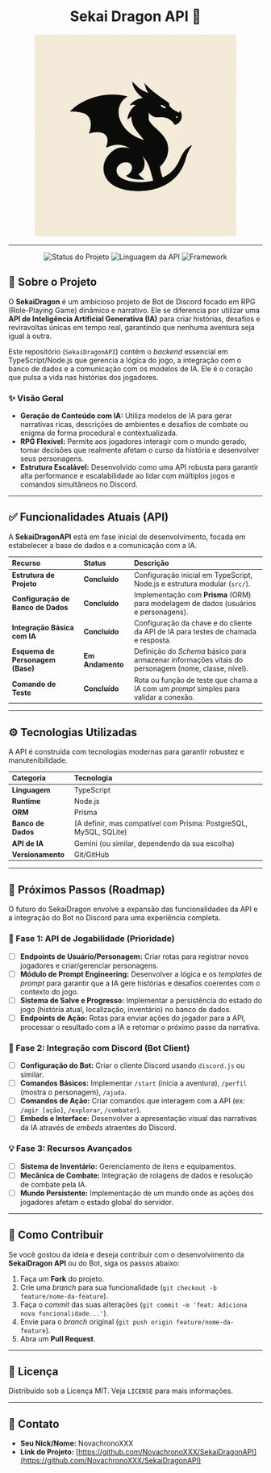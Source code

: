 <div align="center">
  <h1>Sekai Dragon API 🐉</h1>
  <img src="assets/imgs/sekaiDragonAPI-icon.png" width="400" height="400" alt="Logo do Sekai Dragon API">
</div>

***

<p align="center"\>
<img src="https://img.shields.io/badge/Status-Em%20Andamento-yellow" alt="Status do Projeto"\>
<img src="https://img.shields.io/badge/Linguagem%20API-TypeScript-blue" alt="Linguagem da API"\>
<img src="https://img.shields.io/badge/Framework-Node.js-green" alt="Framework"\>
</p\>

## 📜 Sobre o Projeto

O **SekaiDragon** é um ambicioso projeto de Bot de Discord focado em RPG (Role-Playing Game) dinâmico e narrativo. Ele se diferencia por utilizar uma **API de Inteligência Artificial Generativa (IA)** para criar histórias, desafios e reviravoltas únicas em tempo real, garantindo que nenhuma aventura seja igual à outra.

Este repositório (`SekaiDragonAPI`) contém o *backend* essencial em TypeScript/Node.js que gerencia a lógica do jogo, a integração com o banco de dados e a comunicação com os modelos de IA. Ele é o coração que pulsa a vida nas histórias dos jogadores.

### ✨ Visão Geral

  - **Geração de Conteúdo com IA:** Utiliza modelos de IA para gerar narrativas ricas, descrições de ambientes e desafios de combate ou enigma de forma procedural e contextualizada.
  - **RPG Flexível:** Permite aos jogadores interagir com o mundo gerado, tomar decisões que realmente afetam o curso da história e desenvolver seus personagens.
  - **Estrutura Escalável:** Desenvolvido como uma API robusta para garantir alta performance e escalabilidade ao lidar com múltiplos jogos e comandos simultâneos no Discord.

-----

## ✅ Funcionalidades Atuais (API)

A **SekaiDragonAPI** está em fase inicial de desenvolvimento, focada em estabelecer a base de dados e a comunicação com a IA.

| Recurso | Status | Descrição |
| :--- | :--- | :--- |
| **Estrutura de Projeto** | **Concluído** | Configuração inicial em TypeScript, Node.js e estrutura modular (`src/`). |
| **Configuração de Banco de Dados** | **Concluído** | Implementação com **Prisma** (ORM) para modelagem de dados (usuários e personagens). |
| **Integração Básica com IA** | **Concluído** | Configuração da chave e do cliente da API de IA para testes de chamada e resposta. |
| **Esquema de Personagem (Base)** | **Em Andamento** | Definição do *Schema* básico para armazenar informações vitais do personagem (nome, classe, nível). |
| **Comando de Teste** | **Concluído** | Rota ou função de teste que chama a IA com um *prompt* simples para validar a conexão. |

-----

## ⚙️ Tecnologias Utilizadas

A API é construída com tecnologias modernas para garantir robustez e manutenibilidade.

| Categoria | Tecnologia |
| :--- | :--- |
| **Linguagem** | TypeScript |
| **Runtime** | Node.js |
| **ORM** | Prisma |
| **Banco de Dados** | (A definir, mas compatível com Prisma: PostgreSQL, MySQL, SQLite) |
| **API de IA** | Gemini (ou similar, dependendo da sua escolha) |
| **Versionamento** | Git/GitHub |

-----

## 🚀 Próximos Passos (Roadmap)

O futuro do SekaiDragon envolve a expansão das funcionalidades da API e a integração do Bot no Discord para uma experiência completa.

### 🌟 Fase 1: API de Jogabilidade (Prioridade)

  - [ ] **Endpoints de Usuário/Personagem:** Criar rotas para registrar novos jogadores e criar/gerenciar personagens.
  - [ ] **Módulo de Prompt Engineering:** Desenvolver a lógica e os *templates* de *prompt* para garantir que a IA gere histórias e desafios coerentes com o contexto do jogo.
  - [ ] **Sistema de Salve e Progresso:** Implementar a persistência do estado do jogo (história atual, localização, inventário) no banco de dados.
  - [ ] **Endpoints de Ação:** Rotas para enviar ações do jogador para a API, processar o resultado com a IA e retornar o próximo passo da narrativa.

### 🤖 Fase 2: Integração com Discord (Bot Client)

  - [ ] **Configuração do Bot:** Criar o cliente Discord usando `discord.js` ou similar.
  - [ ] **Comandos Básicos:** Implementar `/start` (inicia a aventura), `/perfil` (mostra o personagem), `/ajuda`.
  - [ ] **Comandos de Ação:** Criar comandos que interagem com a API (ex: `/agir [ação]`, `/explorar`, `/combater`).
  - [ ] **Embeds e Interface:** Desenvolver a apresentação visual das narrativas da IA através de *embeds* atraentes do Discord.

### 💡 Fase 3: Recursos Avançados

  - [ ] **Sistema de Inventário:** Gerenciamento de itens e equipamentos.
  - [ ] **Mecânica de Combate:** Integração de rolagens de dados e resolução de combate pela IA.
  - [ ] **Mundo Persistente:** Implementação de um mundo onde as ações dos jogadores afetam o estado global do servidor.

-----

## 🤝 Como Contribuir

Se você gostou da ideia e deseja contribuir com o desenvolvimento da **SekaiDragon API** ou do Bot, siga os passos abaixo:

1.  Faça um **Fork** do projeto.
2.  Crie uma *branch* para sua funcionalidade (`git checkout -b feature/nome-da-feature`).
3.  Faça o *commit* das suas alterações (`git commit -m 'feat: Adiciona nova funcionalidade...'`).
4.  Envie para o *branch* original (`git push origin feature/nome-da-feature`).
5.  Abra um **Pull Request**.

-----

## 🔑 Licença

Distribuído sob a Licença MIT. Veja `LICENSE` para mais informações.

-----

## 📧 Contato

  - **Seu Nick/Nome:** NovachronoXXX
  - **Link do Projeto:** [https://github.com/NovachronoXXX/SekaiDragonAPI](https://github.com/NovachronoXXX/SekaiDragonAPI)
